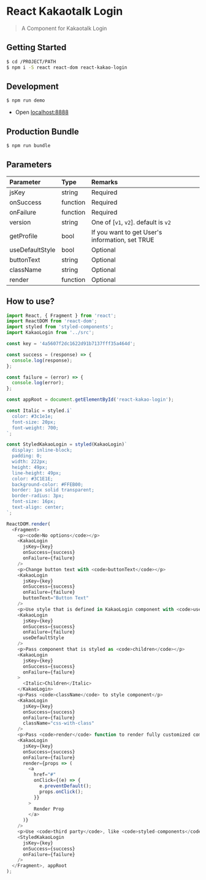 # React Kakaotalk Login
> A Component for Kakaotalk Login

## Getting Started
```sh
$ cd /PROJECT/PATH
$ npm i -S react react-dom react-kakao-login
```

## Development
```sh
$ npm run demo
```
- Open [localhost:8888](http://localhost:8888)

## Production Bundle
```sh
$ npm run bundle
```

## Parameters
| Parameter        | Type       | Remarks                                         |
|:-----------------|:-----------|:------------------------------------------------|
| jsKey            | string     | Required                                        |
| onSuccess        | function   | Required                                        |
| onFailure        | function   | Required                                        |
| version          | string     | One of [`v1`, `v2`]. default is `v2`            |
| getProfile       | bool       | If you want to get User's information, set TRUE |
| useDefaultStyle  | bool       | Optional                                        |
| buttonText       | string     | Optional                                        |
| className        | string     | Optional                                        |
| render           | function   | Optional                                        |

## How to use?
```js
import React, { Fragment } from 'react';
import ReactDOM from 'react-dom';
import styled from 'styled-components';
import KakaoLogin from '../src';

const key = '4a5607f2dc1622d91b7137fff35a464d';

const success = (response) => {
  console.log(response);
};

const failure = (error) => {
  console.log(error);
};

const appRoot = document.getElementById('react-kakao-login');

const Italic = styled.i`
  color: #3c1e1e;
  font-size: 20px;
  font-weight: 700;
`;

const StyledKakaoLogin = styled(KakaoLogin)`
  display: inline-block;
  padding: 0;
  width: 222px;
  height: 49px;
  line-height: 49px;
  color: #3C1E1E;
  background-color: #FFEB00;
  border: 1px solid transparent;
  border-radius: 3px;
  font-size: 16px;
  text-align: center;
`;

ReactDOM.render(
  <Fragment>
    <p><code>No options</code></p>
    <KakaoLogin
      jsKey={key}
      onSuccess={success}
      onFailure={failure}
    />
    <p>Change button text with <code>buttonText</code></p>
    <KakaoLogin
      jsKey={key}
      onSuccess={success}
      onFailure={failure}
      buttonText="Button Text"
    />
    <p>Use style that is defined in KakaoLogin component with <code>useDefaultStyle</code></p>
    <KakaoLogin
      jsKey={key}
      onSuccess={success}
      onFailure={failure}
      useDefaultStyle
    />
    <p>Pass component that is styled as <code>children</code></p>
    <KakaoLogin
      jsKey={key}
      onSuccess={success}
      onFailure={failure}
    >
      <Italic>Children</Italic>
    </KakaoLogin>
    <p>Pass <code>className</code> to style component</p>
    <KakaoLogin
      jsKey={key}
      onSuccess={success}
      onFailure={failure}
      className="css-with-class"
    />
    <p>Pass <code>render</code> function to render fully customized component</p>
    <KakaoLogin
      jsKey={key}
      onSuccess={success}
      onFailure={failure}
      render={props => (
        <a
          href="#"
          onClick={(e) => {
            e.preventDefault();
            props.onClick();
          }}
        >
          Render Prop
        </a>
      )}
    />
    <p>Use <code>third party</code>, like <code>styled-components</code></p>
    <StyledKakaoLogin
      jsKey={key}
      onSuccess={success}
      onFailure={failure}
    />
  </Fragment>, appRoot
);
```
